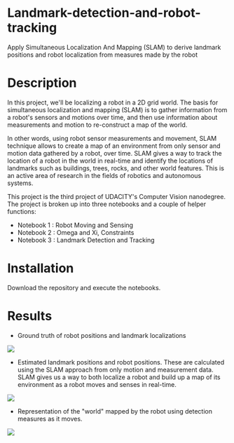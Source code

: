 # Landmark-detection-and-robot-tracking
Apply Simultaneous Localization And Mapping (SLAM) to derive landmark positions and robot localization from measures made by the robot

# Description

In this project, we'll be localizing a robot in a 2D grid world. The basis for simultaneous localization and mapping (SLAM) is to gather information from a robot's sensors and motions over time, and then use information about measurements and motion to re-construct a map of the world.

In other words, using robot sensor measurements and movement, SLAM technique allows to create a map of an environment from only sensor and motion data gathered by a robot, over time. SLAM gives a way to track the location of a robot in the world in real-time and identify the locations of landmarks such as buildings, trees, rocks, and other world features. This is an active area of research in the fields of robotics and autonomous systems.

This project is the third project of UDACITY's Computer Vision nanodegree. The project is broken up into three notebooks and a couple of helper functions:
- Notebook 1 : Robot Moving and Sensing
- Notebook 2 : Omega and Xi, Constraints
- Notebook 3 : Landmark Detection and Tracking

# Installation

Download the repository and execute the notebooks.

# Results

- Ground truth of robot positions and landmark localizations

![](truth.PNG)

- Estimated landmark positions and robot positions. These are calculated using the SLAM approach from only motion and measurement data. SLAM gives us a way to both localize a robot and build up a map of its environment as a robot moves and senses in real-time. 

![](estimates.PNG)

- Representation of the "world" mapped by the robot using detection measures as it moves.

![](world.PNG)
